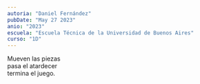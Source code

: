 ```yaml
---
autoria: "Daniel Fernández"
pubDate: "May 27 2023"
anio: "2023"
escuela: "Escuela Técnica de la Universidad de Buenos Aires"
curso: "1D"
---
```


Mueven las piezas\
pasa el atardecer\
termina el juego.
